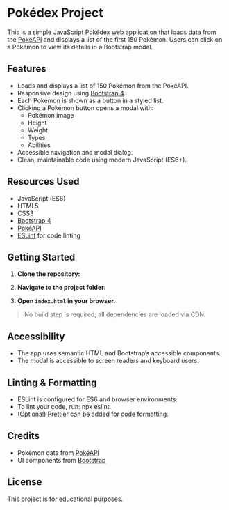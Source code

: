 # Pokédex Project

This is a simple JavaScript Pokédex web application that loads data from the [PokéAPI](https://pokeapi.co/) and displays a list of the first 150 Pokémon. Users can click on a Pokémon to view its details in a Bootstrap modal.

## Features

- Loads and displays a list of 150 Pokémon from the PokéAPI.
- Responsive design using [Bootstrap 4](https://getbootstrap.com/).
- Each Pokémon is shown as a button in a styled list.
- Clicking a Pokémon button opens a modal with:
  - Pokémon image
  - Height
  - Weight
  - Types
  - Abilities
- Accessible navigation and modal dialog.
- Clean, maintainable code using modern JavaScript (ES6+).

## Resources Used

- JavaScript (ES6)
- HTML5
- CSS3
- [Bootstrap 4](https://getbootstrap.com/)
- [PokéAPI](https://pokeapi.co/)
- [ESLint](https://eslint.org/) for code linting

## Getting Started

1. **Clone the repository:**

2. **Navigate to the project folder:**

3. **Open `index.html` in your browser.**

> No build step is required; all dependencies are loaded via CDN.

## Accessibility

- The app uses semantic HTML and Bootstrap’s accessible components.
- The modal is accessible to screen readers and keyboard users.

## Linting & Formatting

- ESLint is configured for ES6 and browser environments.
- To lint your code, run: npx eslint.
- (Optional) Prettier can be added for code formatting.

## Credits

- Pokémon data from [PokéAPI](https://pokeapi.co/)
- UI components from [Bootstrap](https://getbootstrap.com/)

## License

This project is for educational purposes.